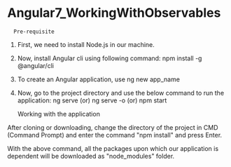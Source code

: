 # Angular7_WorkingWithObservables

      Pre-requisite
1) First, we need to install Node.js in our machine. 
2) Now, install Angular cli using following command:
          npm install -g @angular/cli
3) To create an Angular application, use
          ng new app_name
4) Now, go to the project directory and use the below command to run the application:
          ng serve (or) ng serve -o (or) npm start


      Working with the application
      
After cloning or downloading, change the directory of the project in CMD (Command Prompt) and enter the command "npm install" and press Enter.

With the above command, all the packages upon which our application is dependent will be downloaded as "node_modules" folder.
